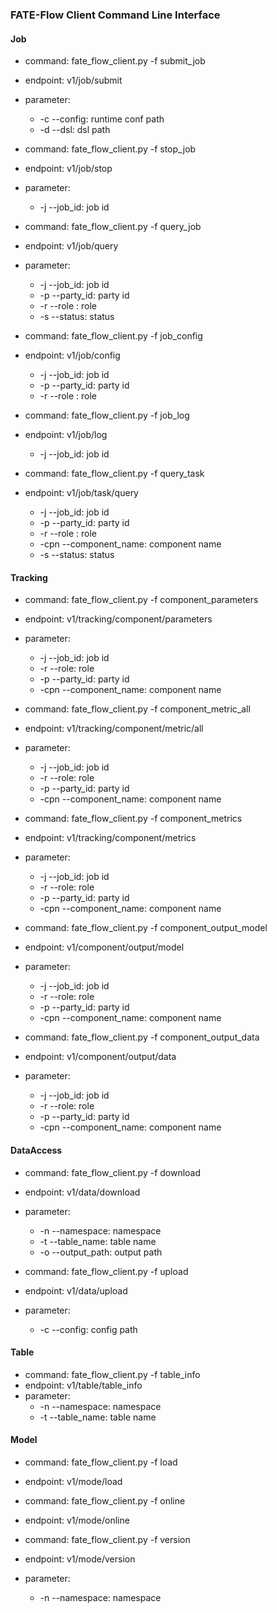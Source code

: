 ﻿### FATE-Flow Client Command Line Interface

#### Job

- command: fate_flow_client.py -f submit_job
- endpoint: v1/job/submit
- parameter:
    * -c  --config: runtime conf path
    * -d  --dsl: dsl path


- command: fate_flow_client.py -f stop_job
- endpoint: v1/job/stop
- parameter:
    * -j  --job_id: job id


- command: fate_flow_client.py -f query_job
- endpoint: v1/job/query
- parameter:
    * -j  --job_id: job id
    * -p  --party_id: party id
    * -r  --role : role
    * -s  --status: status


- command: fate_flow_client.py -f job_config 
- endpoint: v1/job/config
    * -j  --job_id: job id
    * -p --party_id: party id
    * -r  --role : role


- command: fate_flow_client.py -f job_log 
- endpoint: v1/job/log
    * -j  --job_id: job id


- command: fate_flow_client.py -f query_task 
- endpoint: v1/job/task/query
    * -j  --job_id: job id
    * -p --party_id: party id
    * -r  --role : role
    * -cpn --component_name: component name
    * -s  --status: status


#### Tracking

- command: fate_flow_client.py -f component_parameters 
- endpoint: v1/tracking/component/parameters
- parameter:
    * -j --job_id: job id
    * -r --role: role
    * -p --party_id: party id
    * -cpn --component_name: component name


- command: fate_flow_client.py -f component_metric_all
- endpoint: v1/tracking/component/metric/all
- parameter:
    * -j --job_id: job id
    * -r --role: role
    * -p --party_id: party id
    * -cpn --component_name: component name


- command: fate_flow_client.py -f component_metrics
- endpoint: v1/tracking/component/metrics
- parameter:
    * -j --job_id: job id
    * -r --role: role
    * -p --party_id: party id
    * -cpn --component_name: component name


- command: fate_flow_client.py -f component_output_model
- endpoint: v1/component/output/model
- parameter:
    * -j --job_id: job id
    * -r --role: role
    * -p --party_id: party id
    * -cpn --component_name: component name


- command: fate_flow_client.py -f component_output_data 
- endpoint: v1/component/output/data
- parameter:
    * -j --job_id: job id
    * -r --role: role
    * -p --party_id: party id
    * -cpn --component_name: component name


#### DataAccess

- command: fate_flow_client.py -f download
- endpoint: v1/data/download
- parameter:
    * -n --namespace: namespace
    * -t  --table_name: table name
    * -o --output_path: output path


- command: fate_flow_client.py -f upload 
- endpoint: v1/data/upload
- parameter:
    * -c --config: config path


#### Table

- command: fate_flow_client.py -f table_info
- endpoint: v1/table/table_info
- parameter:
    * -n --namespace: namespace
    * -t  --table_name: table name


#### Model

- command: fate_flow_client.py -f load
- endpoint: v1/mode/load
  

- command: fate_flow_client.py -f online
- endpoint: v1/mode/online


- command: fate_flow_client.py -f version 
- endpoint: v1/mode/version
- parameter:
    * -n --namespace: namespace
